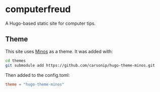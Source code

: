 # computerfreud
A Hugo-based static site for computer tips.

## Theme

This site uses [Minos](https://github.com/carsonip/hugo-theme-minos) as a theme.  It was added with: 
```bash
cd themes
git submodule add https://github.com/carsonip/hugo-theme-minos.git
```

Then added to the config.toml:
```toml
theme = "hugo-theme-minos"
```
